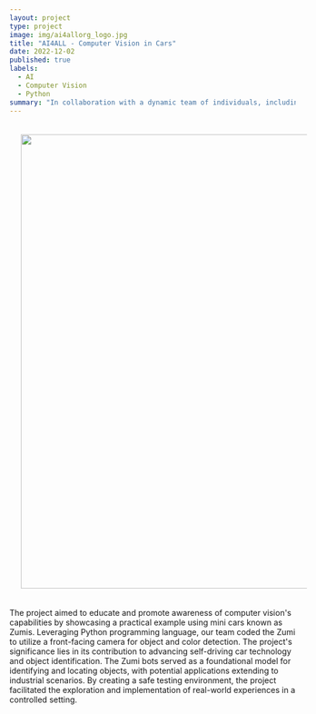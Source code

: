 ```yaml
---
layout: project
type: project
image: img/ai4allorg_logo.jpg
title: "AI4ALL - Computer Vision in Cars"
date: 2022-12-02
published: true
labels:
  - AI
  - Computer Vision
  - Python
summary: "In collaboration with a dynamic team of individuals, including Anthony Lau, Briana Lee, Jarren Seson, and Joel Vanta, this initiative delved into the realm of computer vision within the automotive industry, particularly focusing on its application in self-driving cars. "
---
```

<div align="left">
<img src='https://www.robotshop.com/cdn/shop/products/robolink-zumi-ai-robot-car-kit_51dbd30b-19b5-4301-98b2-88b05d39731f_800x.jpg?v=1699548932' width='800' HSPACE='20' VSPACE='20'> 
</div>

The project aimed to educate and promote awareness of computer vision's capabilities by showcasing a practical example using mini cars known as Zumis. Leveraging Python programming language, our team coded the Zumi to utilize a front-facing camera for object and color detection. The project's significance lies in its contribution to advancing self-driving car technology and object identification. The Zumi bots served as a foundational model for identifying and locating objects, with potential applications extending to industrial scenarios. By creating a safe testing environment, the project facilitated the exploration and implementation of real-world experiences in a controlled setting.
